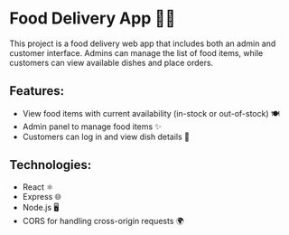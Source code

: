 # Food Delivery App 🍕🍔

This project is a food delivery web app that includes both an admin and customer interface. Admins can manage the list of food items, while customers can view available dishes and place orders.

## Features:

- View food items with current availability (in-stock or out-of-stock) 🍽️
- Admin panel to manage food items ✨
- Customers can log in and view dish details 🔑

## Technologies:

- React ⚛️
- Express 🌐
- Node.js 🖥️
- CORS for handling cross-origin requests 🌍
